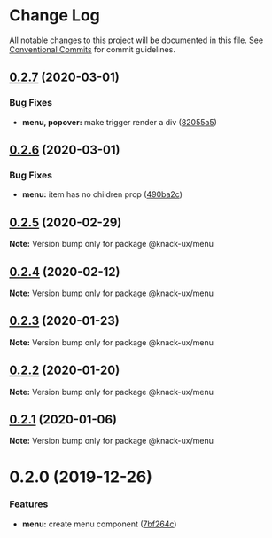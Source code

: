 # Change Log

All notable changes to this project will be documented in this file.
See [Conventional Commits](https://conventionalcommits.org) for commit guidelines.

## [0.2.7](https://github.com/knack-ux/knack-ux/compare/@knack-ux/menu@0.2.6...@knack-ux/menu@0.2.7) (2020-03-01)


### Bug Fixes

* **menu, popover:** make trigger render a div ([82055a5](https://github.com/knack-ux/knack-ux/commit/82055a5c16abc54bfb3a215ec202c3740eeff9d1))





## [0.2.6](https://github.com/knack-ux/knack-ux/compare/@knack-ux/menu@0.2.5...@knack-ux/menu@0.2.6) (2020-03-01)


### Bug Fixes

* **menu:** item has no children prop ([490ba2c](https://github.com/knack-ux/knack-ux/commit/490ba2c791ac1a8c38a7f8104b572d15747847db))





## [0.2.5](https://github.com/knack-ux/knack-ux/compare/@knack-ux/menu@0.2.4...@knack-ux/menu@0.2.5) (2020-02-29)

**Note:** Version bump only for package @knack-ux/menu





## [0.2.4](https://github.com/knack-ux/knack-ux/compare/@knack-ux/menu@0.2.3...@knack-ux/menu@0.2.4) (2020-02-12)

**Note:** Version bump only for package @knack-ux/menu





## [0.2.3](https://github.com/knack-ux/knack-ux/compare/@knack-ux/menu@0.2.2...@knack-ux/menu@0.2.3) (2020-01-23)

**Note:** Version bump only for package @knack-ux/menu





## [0.2.2](https://github.com/knack-ux/knack-ux/compare/@knack-ux/menu@0.2.1...@knack-ux/menu@0.2.2) (2020-01-20)

**Note:** Version bump only for package @knack-ux/menu





## [0.2.1](https://github.com/knack-ux/knack-ux/compare/@knack-ux/menu@0.2.0...@knack-ux/menu@0.2.1) (2020-01-06)

**Note:** Version bump only for package @knack-ux/menu





# 0.2.0 (2019-12-26)


### Features

* **menu:** create menu component ([7bf264c](https://github.com/knack-ux/knack-ux/commit/7bf264c))
